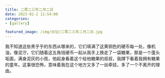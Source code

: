 ```yaml
---
title: 二零二三年二月二日
date: 2023-02-2 11:54:00
categories:
- [gallery]

featured_image: /img/日记/二零二三年二月二日.jpg
---
```


我不知道这些黑乎乎的东西从哪来的，它们填满了这黄铜色的硬币每一处，像机油，像泥泞，它们随着这五角钱硬币一起从我手上换走了一袋糖果，那是一个蓬头垢面，满身泥灰的小孩，他起身看着这个给他糖果的叔叔，我蹲下看着我拥有糖果的童年。
​
​这事很恐怖，意味着我在这个地方又多了一丝牵挂，多了一个不离开的理由。